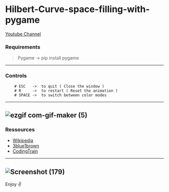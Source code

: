 # Hilbert-Curve-space-filling-with-pygame

[Youtube Channel](https://www.youtube.com/c/Auctux)

### Requirements
>Pygame -> pip install pygame
---
### Controls
        # ESC   ->  to quit ( Close the window )
        # R     ->  to restart ( Reset the animation )
        # SPACE ->  to switch between color modes
---
![ezgif com-gif-maker (5)](https://user-images.githubusercontent.com/48150537/132804952-30d7107a-2461-49e1-9b63-467ea23ace8e.gif)
---
### Ressources
- [Wikipedia](https://en.wikipedia.org/wiki/Hilbert_curve)
- [3blue1brown](https://www.youtube.com/watch?v=3s7h2MHQtxc)
- [CodingTrain](https://www.youtube.com/watch?v=dSK-MW-zuAc)
---
![Screenshot (179)](https://user-images.githubusercontent.com/48150537/132807461-5d53b2cc-411c-498b-83d0-892064ff0fd3.png)
---

Enjoy ✌️
